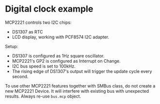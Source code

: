 # Digital clock example

MCP2221 controls two I2C chips:
- DS1307 as RTC
- LCD display, working with PCF8574 I2C adapter.

Setup:
- DS1307 is configured as 1Hz square oscillator. 
- MCP2221's GP2 is configured as Interrupt on Change.
- I2C bus speed is set to 100kHz.
- The rising edge of DS1307's output will trigger the update cycle every second.


To use other MCP2221 features together with SMBus class, do not create a new MCP2221 Device.
It will interfere with existing bus with unexpected results.
Always re-use `bus.mcp` object.
